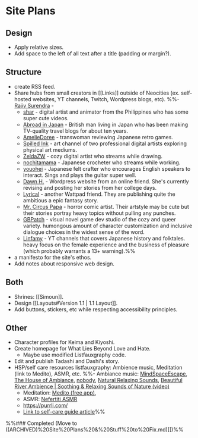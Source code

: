 # Site Plans
## Design
- Apply relative sizes.
- Add space to the left of all text after a title (padding or margin?).
## Structure
- create RSS feed.
- Share hubs from small creators in [[Links]] outside of Neocities (ex. self-hosted websites, YT channels, Twitch, Wordpress blogs, etc).
	%%- [Rajiv Surendra](https://www.youtube.com/@rajivsurendra) -
	- [shar](https://www.youtube.com/@shar) - digital artist and animator from the Philippines who has some super cute videos.
	- [Abroad in Japan](https://www.youtube.com/@AbroadinJapan) - British man living in Japan who has been making TV-quality travel blogs for about ten years.
	- [AmelieDoree](https://www.youtube.com/@AmelieDoree) - transwoman reviewing Japanese retro games.
	- [Spilled Ink](https://www.youtube.com/@SpilledInkyt) - art channel of two professional digital artists exploring physical art mediums.
	- [ZeldaZW](https://www.twitch.tv/zeldacw) - cozy digital artist who streams while drawing.
	- [nochitamama](https://www.twitch.tv/nochitamama) - Japanese crocheter who streams while working.
	- [youohei](https://www.twitch.tv/yoouhei) - Japanese felt crafter who encourages English speakers to interact. Sings and plays the guitar super well.
	- [Dawn H.](https://dawnahwriting.wordpress.com/) - Wordpress website from an online friend. She's currently revising and posting her stories from her college days.
	- [Lyrical](https://www.wattpad.com/user/exLyrical) - another Wattpad friend. They are publishing quite the ambitious a epic fantasy story.
	- [Mr. Circus Papa](https://tapas.io/MrCircusPapa) - horror comic artist. Their artstyle may be cute but their stories portray heavy topics without pulling any punches.
	- [GBPatch](https://gbpatch.itch.io/) - visual novel game dev studio of the cozy and queer variety. humongous amount of character customization and inclusive dialogue choices in the widest sense of the word. 
	- [Linfamy](https://www.youtube.com/channel/UCBkqDNqao03ldC3u78-Pp8g) - YT channels that covers Japanese history and folktales. heavy focus on the female experience and the business of pleasure (which probably warrants a 13+ warning).%%
- a manifesto for the site's ethos.
- Add notes about responsive web design.
## Both
- Shrines: [[Simoun]].
- Design [[Layouts#Version 1.1 | 1.1 Layout]].
- Add buttons, stickers, etc while respecting accessibility principles.
## Other
- Character profiles for Keima and Kiyoshi.
- Create homepage for What Lies Beyond Love and Hate.
	- Maybe use modified Listfauxgraphy code.
- Edit and publish Tadashi and Dashi's story.
- HSP/self care resources listfauxgraphy: Ambience music, Meditation (link to Medito), ASMR, etc.
	%%- Ambiance music: [MindSpaceEscape](https://www.youtube.com/@MindspaceEscape), [The House of Ambiance](https://www.youtube.com/@thehouseofambience), [nobody](https://www.youtube.com/@NaturalRelaxingSounds), [Natural Relaxing Sounds](https://www.youtube.com/@NaturalRelaxingSounds), [Beautiful River Ambience | Soothing & Relaxing Sounds of Nature (video)](https://www.youtube.com/watch?v=u6YjCKANgZ0&list=PLg9jwr3FQbeEYpecfMgYJvlhm1rr4cfUT&index=4)
	- Meditation: [Medito (free app)](https://meditofoundation.org/medito-app), 
	- ASMR: [Nefertiti ASMR](https://youtube.com/@nefertitiasmr565)
	- https://purrli.com/
	- [Link to self-care guide article]()%%

%%### Completed (Move to ((ARCHIVED)%20Site%20Plans%20&%20Stuff%20to%20Fix.md)]])%%